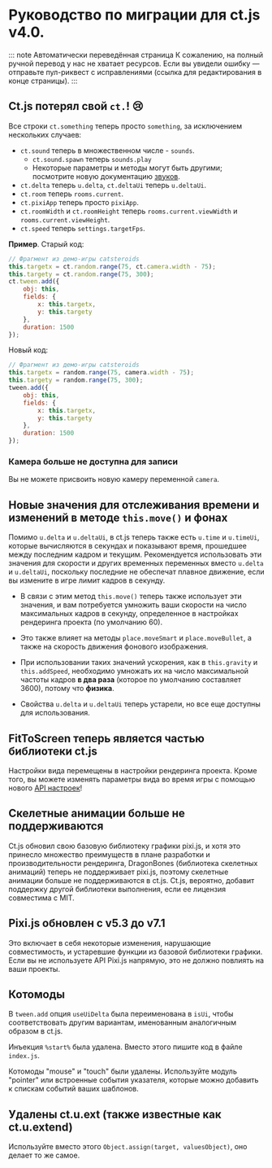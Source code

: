 # Руководство по миграции для ct.js v4.0.

::: note Автоматически переведённая страница
К сожалению, на полный ручной перевод у нас не хватает ресурсов.
Если вы увидели ошибку — отправьте пул-риквест с исправлениями (ссылка для редактирования в конце страницы).
:::

## Ct.js потерял свой `ct.`! 😢

Все строки `ct.something` теперь просто `something`, за исключением нескольких случаев:

- `ct.sound` теперь в множественном числе - `sounds`.
    * `ct.sound.spawn` теперь `sounds.play`
    * Некоторые параметры и методы могут быть другими; посмотрите новую документацию [звуков](../sounds.md).
- `ct.delta` теперь `u.delta`, `ct.deltaUi` теперь `u.deltaUi`.
- `ct.room` теперь `rooms.current`.
- `ct.pixiApp` теперь просто `pixiApp`.
- `ct.roomWidth` и `ct.roomHeight` теперь `rooms.current.viewWidth` и `rooms.current.viewHeight`.
- `ct.speed` теперь `settings.targetFps`.

**Пример**. Старый код:

```js
// Фрагмент из демо-игры catsteroids
this.targetx = ct.random.range(75, ct.camera.width - 75);
this.targety = ct.random.range(75, 300);
ct.tween.add({
    obj: this,
    fields: {
        x: this.targetx,
        y: this.targety
    },
    duration: 1500
});
```

Новый код:

```js
// Фрагмент из демо-игры catsteroids
this.targetx = random.range(75, camera.width - 75);
this.targety = random.range(75, 300);
tween.add({
    obj: this,
    fields: {
        x: this.targetx,
        y: this.targety
    },
    duration: 1500
});
```

### Камера больше не доступна для записи

Вы не можете присвоить новую камеру переменной `camera`.

## Новые значения для отслеживания времени и изменений в методе `this.move()` и фонах

Помимо `u.delta` и `u.deltaUi`, в ct.js теперь также есть `u.time` и `u.timeUi`, которые вычисляются в секундах и показывают время, прошедшее между последним кадром и текущим. Рекомендуется использовать эти значения для скорости и других временных переменных вместо `u.delta` и `u.deltaUi`, поскольку последние не обеспечат плавное движение, если вы измените в игре лимит кадров в секунду.

* В связи с этим метод `this.move()` теперь также использует эти значения, и вам потребуется умножить ваши скорости на число максимальных кадров в секунду, определенное в настройках рендеринга проекта (по умолчанию 60).

* Это также влияет на методы `place.moveSmart` и `place.moveBullet`, а также на скорость движения фонового изображения.

* При использовании таких значений ускорения, как в `this.gravity` и `this.addSpeed`, необходимо умножать их на число максимальной частоты кадров **в два раза** (которое по умолчанию составляет 3600), потому что **физика**.

* Свойства `u.delta` и `u.deltaUi` теперь устарели, но все еще доступны для использования.

## FitToScreen теперь является частью библиотеки ct.js

Настройки вида перемещены в настройки рендеринга проекта. Кроме того, вы можете изменять параметры вида во время игры с помощью нового [API настроек](/settings.md#settings-viewmode)!

## Скелетные анимации больше не поддерживаются

Ct.js обновил свою базовую библиотеку графики pixi.js, и хотя это принесло множество преимуществ в плане разработки и производительности рендеринга, DragonBones (библиотека скелетных анимаций) теперь не поддерживает pixi.js, поэтому скелетные анимации больше не поддерживаются в ct.js. Ct.js, вероятно, добавит поддержку другой библиотеки выполнения, если ее лицензия совместима с MIT.

## Pixi.js обновлен с v5.3 до v7.1

Это включает в себя некоторые изменения, нарушающие совместимость, и устаревшие функции из базовой библиотеки графики. Если вы не используете API Pixi.js напрямую, это не должно повлиять на ваши проекты.

## Котомоды

В `tween.add` опция `useUiDelta` была переименована в `isUi`, чтобы соответствовать другим вариантам, именованным аналогичным образом в ct.js.

Инъекция `%start%` была удалена. Вместо этого пишите код в файле `index.js`.

Котомоды "mouse" и "touch" были удалены. Используйте модуль "pointer" или встроенные события указателя, которые можно добавить к спискам событий ваших шаблонов.

## Удалены ct.u.ext (также известные как ct.u.extend)

Используйте вместо этого `Object.assign(target, valuesObject)`, оно делает то же самое.

